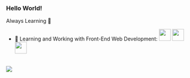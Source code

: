 ### Hello World!

<!--
**fredleal/fredleal** is a ✨ _special_ ✨ repository because its `README.md` (this file) appears on your GitHub profile.-->

Always Learning :blue_book:

- 🌱 Learning and Working with Front-End Web Development: <img width="32px" src="https://upload.wikimedia.org/wikipedia/commons/thumb/a/a7/React-icon.svg/1024px-React-icon.svg.png"></i> <img  width="32px"    src="https://upload.wikimedia.org/wikipedia/commons/thumb/4/4c/Typescript_logo_2020.svg/2048px-Typescript_logo_2020.svg.png"></i> <img width="32px" src="https://upload.wikimedia.org/wikipedia/commons/thumb/9/99/Unofficial_JavaScript_logo_2.svg/2048px-Unofficial_JavaScript_logo_2.svg.png"></i><br /><br />


<img align="middle" src="https://github-readme-stats-eight-theta.vercel.app/api/top-langs/?username=fredleal&layout=compact&langs_count=8&theme=dracula"/>


